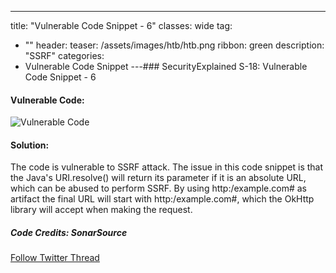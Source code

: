 ---
title: "Vulnerable Code Snippet - 6"
classes: wide
tag: 
  - ""
header:
  teaser: /assets/images/htb/htb.png
ribbon: green
description: "SSRF"
categories:
  - Vulnerable Code Snippet
---### SecurityExplained S-18: Vulnerable Code Snippet - 6

#### Vulnerable Code:

![Vulnerable Code](../media/code-06.jpg)

#### Solution:

The code is vulnerable to SSRF attack. The issue in this code snippet is that the Java's URI.resolve() will return its parameter if it is an absolute URL, which can be abused to perform SSRF. By using http:/example.com# as artifact the final URL will start with http:/example.com#, which the OkHttp library will accept when making the request.

##### Code Credits: SonarSource

[Follow Twitter Thread](https://twitter.com/harshbothra_/status/1483501885235417090?s=20&t=DGEwqEwXwFbWH0VXkOKVsQ)
